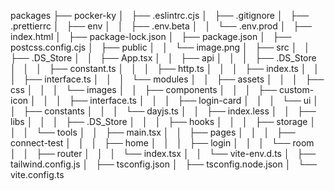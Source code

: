 packages
├── pocker-ky
│   ├── .eslintrc.cjs
│   ├── .gitignore
│   ├── .prettierrc
│   ├── env
│   │   ├── .env.beta
│   │   └── .env.prod
│   ├── index.html
│   ├── package-lock.json
│   ├── package.json
│   ├── postcss.config.cjs
│   ├── public
│   │   └── image.png
│   ├── src
│   │   ├── .DS_Store
│   │   ├── App.tsx
│   │   ├── api
│   │   │   ├── .DS_Store
│   │   │   ├── constant.ts
│   │   │   ├── http.ts
│   │   │   ├── index.ts
│   │   │   ├── interface.ts
│   │   │   └── modules
│   │   ├── assets
│   │   │   ├── css
│   │   │   └── images
│   │   ├── components
│   │   │   ├── custom-icon
│   │   │   ├── interface.ts
│   │   │   ├── login-card
│   │   │   └── ui
│   │   ├── constants
│   │   │   └── dayjs.ts
│   │   ├── index.less
│   │   ├── libs
│   │   │   ├── .DS_Store
│   │   │   ├── hooks
│   │   │   ├── storage
│   │   │   └── tools
│   │   ├── main.tsx
│   │   ├── pages
│   │   │   ├── connect-test
│   │   │   ├── home
│   │   │   ├── login
│   │   │   └── room
│   │   ├── router
│   │   │   └── index.tsx
│   │   └── vite-env.d.ts
│   ├── tailwind.config.js
│   ├── tsconfig.json
│   ├── tsconfig.node.json
│   └── vite.config.ts
